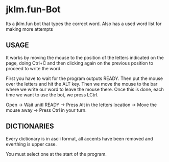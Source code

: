 # jklm.fun-Bot
Its a jklm.fun bot that types the correct word. Also has a used word list for making more attempts

## USAGE
It works by moving the mouse to the position of the letters indicated on the page, doing Ctrl+C and then clicking again on the previous position to proceed to write the word.

First you have to wait for the program outputs READY. Then put the mouse over the letters and hit the ALT key. Then we move the mouse to the bar where we write our word to leave the mouse there. Once this is done, each time we want to use the bot, we press LCtrl.

Open -> Wait unitl READY -> Press Alt in the letters location -> Move the mouse away -> Press Ctrl in your turn.

## DICTIONARIES

Every dictionary is in ascii format, all accents have been removed and everthing is upper case.

You must select one at the start of the program.
